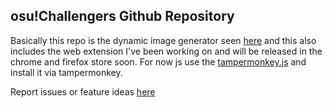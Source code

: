 ## osu!Challengers Github Repository

Basically this repo is the dynamic image generator seen [here](api.paraliyzed.net) and this also includes the web extension I've been working on and will be released in the chrome and firefox store soon. For now js use the [tampermonkey.js](https://github.com/ParaliyzedEvo/osu-Challengers-Extension/blob/main/tampermonkey.js) and install it via tampermonkey.

Report issues or feature ideas [here](https://github.com/ParaliyzedEvo/osu-Challengers-Extension/issues)
